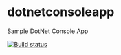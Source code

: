 # dotnetconsoleapp
Sample DotNet Console App

[![Build status](https://ci.appveyor.com/api/projects/status/ivjsmf66tg6g6y6b/branch/master?svg=true)](https://ci.appveyor.com/project/ManojNair/dotnetconsoleapp/branch/master)
